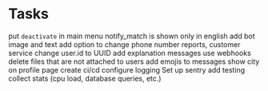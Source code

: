 # Tasks

put `deactivate` in main menu
notify_match is shown only in english
add bot image and text
add option to change phone number
reports, customer service
change user.id to UUID
add explanation messages
use webhooks
delete files that are not attached to users
add emojis to messages
show city on profile page
create ci/cd
configure logging
Set up sentry
add testing
collect stats (cpu load, database queries, etc.)
